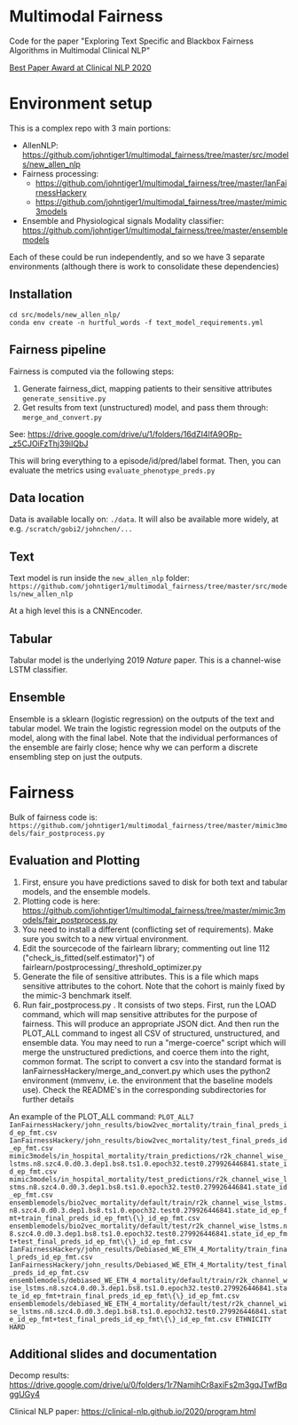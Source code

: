 
# Multimodal Fairness

Code for the paper "Exploring Text Specific and Blackbox Fairness Algorithms in Multimodal Clinical NLP"

[Best Paper Award at Clinical NLP 2020](https://clinical-nlp.github.io/2020/program.html)

# Environment setup
This is a complex repo with 3 main portions:
- AllenNLP: https://github.com/johntiger1/multimodal_fairness/tree/master/src/models/new_allen_nlp
- Fairness processing: 
	- https://github.com/johntiger1/multimodal_fairness/tree/master/IanFairnessHackery
	- https://github.com/johntiger1/multimodal_fairness/tree/master/mimic3models
- Ensemble and Physiological signals Modality classifier: https://github.com/johntiger1/multimodal_fairness/tree/master/ensemblemodels

Each of these could be run independently, and so we have 3 separate environments (although there is work to consolidate these dependencies)

## Installation
```
cd src/models/new_allen_nlp/
conda env create -n hurtful_words -f text_model_requirements.yml
```

## Fairness pipeline
Fairness is computed via the following steps:
1. Generate fairness_dict, mapping patients to their sensitive attributes `generate_sensitive.py`
2. Get results from text (unstructured) model, and pass them through: `merge_and_convert.py`

See: https://drive.google.com/drive/u/1/folders/16dZI4lfA9ORp-_z5CJOiFzThj39iIQbJ

This will bring everything to a episode/id/pred/label format. Then, you can evaluate the metrics using `evaluate_phenotype_preds.py`

## Data location
Data is available locally on: `./data`. It will also be available more widely, at e.g. `/scratch/gobi2/johnchen/...`

## Text 
Text model is run inside the `new_allen_nlp` folder: 
`https://github.com/johntiger1/multimodal_fairness/tree/master/src/models/new_allen_nlp`

At a high level this is a CNNEncoder. 

## Tabular
Tabular model is the underlying 2019 *Nature* paper. This is a channel-wise LSTM classifier. 

## Ensemble
Ensemble is a sklearn (logistic regression) on the outputs of the text and tabular model. We train the logistic regression model on the outputs of the model, along with the final label. Note that the individual performances of the ensemble are fairly close; hence why we can perform a discrete ensembling step on just the outputs. 

# Fairness
Bulk of fairness code is: `https://github.com/johntiger1/multimodal_fairness/tree/master/mimic3models/fair_postprocess.py`

## Evaluation and Plotting

1. First, ensure you have predictions saved to disk for both text and tabular models, and the ensemble models. 
2. Plotting code is here: https://github.com/johntiger1/multimodal_fairness/tree/master/mimic3models/fair_postprocess.py
3. You need to install a different (conflicting set of requirements). Make sure you switch to a new virtual environment.
4. Edit the sourcecode of the fairlearn library; commenting out line 112 ("check_is_fitted(self.estimator)") of fairlearn/postprocessing/\_threshold_optimizer.py
5. Generate the file of sensitive attributes. This is a file which maps sensitive attributes to the cohort. Note that the cohort is mainly fixed by the mimic-3 benchmark itself.  
6. Run fair\_postprocess.py . It consists of two steps. First, run the LOAD command, which will map sensitive attributes for the purpose of fairness. This will produce an appropriate JSON dict. And then run the PLOT_ALL command to ingest all CSV of structured, unstructured, and ensemble data. You may need to run a "merge-coerce" script which will merge the unstructured predictions, and coerce them into the right, common format. The script to convert a csv into the standard format is IanFairnessHackery/merge\_and\_convert.py which uses the python2 environment (mmvenv, i.e. the environment that the baseline models use). Check the README's in the corresponding subdirectories for further details

An example of the PLOT_ALL command:
`PLOT_ALL7 IanFairnessHackery/john_results/biow2vec_mortality/train_final_preds_id_ep_fmt.csv IanFairnessHackery/john_results/biow2vec_mortality/test_final_preds_id_ep_fmt.csv mimic3models/in_hospital_mortality/train_predictions/r2k_channel_wise_lstms.n8.szc4.0.d0.3.dep1.bs8.ts1.0.epoch32.test0.279926446841.state_id_ep_fmt.csv mimic3models/in_hospital_mortality/test_predictions/r2k_channel_wise_lstms.n8.szc4.0.d0.3.dep1.bs8.ts1.0.epoch32.test0.279926446841.state_id_ep_fmt.csv ensemblemodels/bio2vec_mortality/default/train/r2k_channel_wise_lstms.n8.szc4.0.d0.3.dep1.bs8.ts1.0.epoch32.test0.279926446841.state_id_ep_fmt+train_final_preds_id_ep_fmt\{\}_id_ep_fmt.csv ensemblemodels/bio2vec_mortality/default/test/r2k_channel_wise_lstms.n8.szc4.0.d0.3.dep1.bs8.ts1.0.epoch32.test0.279926446841.state_id_ep_fmt+test_final_preds_id_ep_fmt\{\}_id_ep_fmt.csv IanFairnessHackery/john_results/Debiased_WE_ETH_4_Mortality/train_final_preds_id_ep_fmt.csv IanFairnessHackery/john_results/Debiased_WE_ETH_4_Mortality/test_final_preds_id_ep_fmt.csv ensemblemodels/debiased_WE_ETH_4_mortality/default/train/r2k_channel_wise_lstms.n8.szc4.0.d0.3.dep1.bs8.ts1.0.epoch32.test0.279926446841.state_id_ep_fmt+train_final_preds_id_ep_fmt\{\}_id_ep_fmt.csv ensemblemodels/debiased_WE_ETH_4_mortality/default/test/r2k_channel_wise_lstms.n8.szc4.0.d0.3.dep1.bs8.ts1.0.epoch32.test0.279926446841.state_id_ep_fmt+test_final_preds_id_ep_fmt\{\}_id_ep_fmt.csv ETHNICITY HARD`
## Additional slides and documentation

Decomp results:
https://drive.google.com/drive/u/0/folders/1r7NamihCr8axiFs2m3gqJTwfBqggUGy4

Clinical NLP paper:
https://clinical-nlp.github.io/2020/program.html
